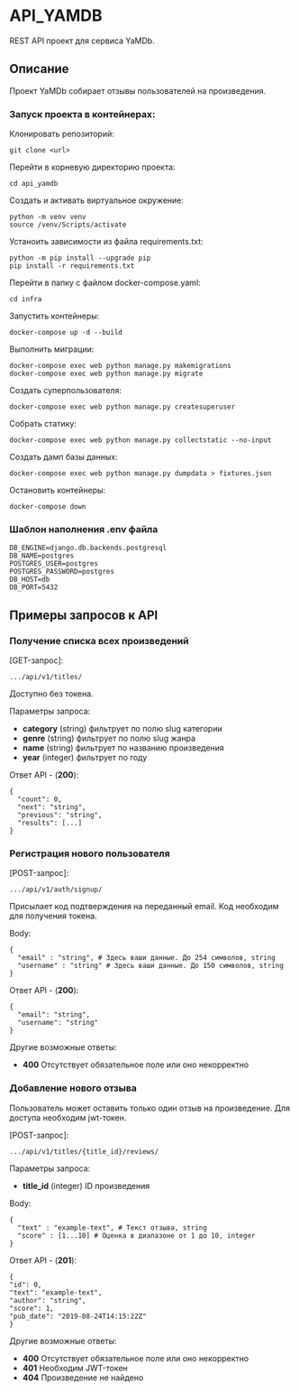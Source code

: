 # API_YAMDB
REST API проект для сервиса YaMDb.

## Описание
Проект YaMDb собирает отзывы пользователей на произведения.


### Запуск проекта в контейнерах:

Клонировать репозиторий:
```
git clone <url>
```

Перейти в корневую директорию проекта:
```
cd api_yamdb
```

Создать и активать виртуальное окружение:
```
python -m venv venv
source /venv/Scripts/activate
```

Устаноить зависимости из файла requirements.txt:
```
python -m pip install --upgrade pip
pip install -r requirements.txt
```

Перейти в папку с файлом docker-compose.yaml:
```
cd infra
```

Запустить контейнеры:
```
docker-compose up -d --build
```

Выполнить миграции:
```
docker-compose exec web python manage.py makemigrations
docker-compose exec web python manage.py migrate
```

Создать суперпользователя:
```
docker-compose exec web python manage.py createsuperuser
```

Собрать статику:
```
docker-compose exec web python manage.py collectstatic --no-input
```

Создать дамп базы данных:
```
docker-compose exec web python manage.py dumpdata > fixtures.json
```

Остановить контейнеры:
```
docker-compose down
```

### Шаблон наполнения .env файла
```
DB_ENGINE=django.db.backends.postgresql
DB_NAME=postgres
POSTGRES_USER=postgres
POSTGRES_PASSWORD=postgres
DB_HOST=db
DB_PORT=5432
```

## Примеры запросов к API

### Получение списка всех произведений

[GET-запрос]:

```
.../api/v1/titles/
```

Доступно без токена.

Параметры запроса:
- **category** (string) фильтрует по полю slug категории
- **genre**	(string) фильтрует по полю slug жанра
- **name** (string) фильтрует по названию произведения
- **year** (integer) фильтрует по году

Ответ API - (**200**):

```
{
  "count": 0,
  "next": "string",
  "previous": "string",
  "results": [...]
}
```

### Регистрация нового пользователя

[POST-запрос]:

```
.../api/v1/auth/signup/
```

Присылает код подтверждения на переданный email. Код необходим для получения токена.

Body:

```
{
  "email" : "string", # Здесь ваши данные. До 254 символов, string
  "username" : "string" # Здесь ваши данные. До 150 символов, string
}
```

Ответ API - (**200**):

```
{
  "email": "string",
  "username": "string"
}
```

Другие возможные ответы:

- **400** Отсутствует обязательное поле или оно некорректно


### Добавление нового отзыва

Пользователь может оставить только один отзыв на произведение. Для доступа необходим jwt-токен.

[POST-запрос]:

```
.../api/v1/titles/{title_id}/reviews/
```

Параметры запроса:
- **title_id** (integer) ID произведения

Body:

```
{
  "text" : "example-text", # Текст отзыва, string
  "score" : [1...10] # Оценка в диапазоне от 1 до 10, integer
}
```

Ответ API - (**201**):

```
{
"id": 0,
"text": "example-text",
"author": "string",
"score": 1,
"pub_date": "2019-08-24T14:15:22Z"
}
```

Другие возможные ответы:

- **400** Отсутствует обязательное поле или оно некорректно
- **401** Необходим JWT-токен
- **404** Произведение не найдено
